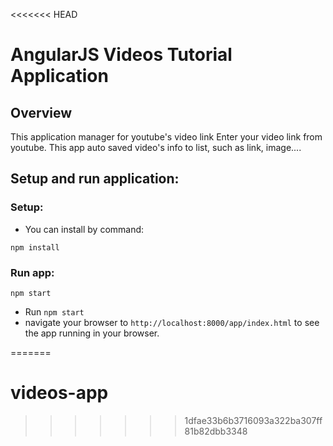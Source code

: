 <<<<<<< HEAD
# AngularJS Videos Tutorial Application

## Overview

This application manager for youtube's video link
Enter your video link from youtube. This app auto saved video's info to list, such as link, image....

## Setup and run application:

### Setup:
- You can install by command:
```
npm install
```

### Run app:
```
npm start
```
- Run `npm start`
- navigate your browser to `http://localhost:8000/app/index.html` to see the app running in your browser.
	
=======
# videos-app
>>>>>>> 1dfae33b6b3716093a322ba307ff81b82dbb3348
